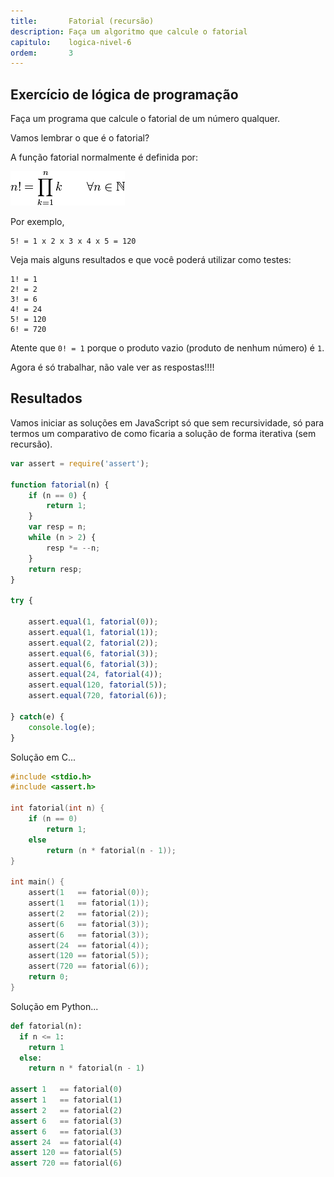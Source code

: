 ```yaml
---
title:       Fatorial (recursão)
description: Faça um algoritmo que calcule o fatorial
capitulo:    logica-nivel-6
ordem:       3
---
```



Exercício de lógica de programação
---

Faça um programa que calcule o fatorial de um número qualquer.

Vamos lembrar o que é o fatorial?

A função fatorial normalmente é definida por:

![Definição do fatorial](fatorial-01.png)

Por exemplo,

    5! = 1 x 2 x 3 x 4 x 5 = 120 

Veja mais alguns resultados e que você poderá utilizar como testes:

    1! = 1
    2! = 2
    3! = 6
    4! = 24
    5! = 120
    6! = 720

Atente que `0! = 1` porque o produto vazio (produto de nenhum número) é `1`.

Agora é só trabalhar, não vale ver as respostas!!!!




Resultados
---

Vamos iniciar as soluções em JavaScript só que sem recursividade, só para termos um comparativo de como ficaria a 
solução de forma iterativa (sem recursão).

```javascript
var assert = require('assert');

function fatorial(n) {
    if (n == 0) {
        return 1;
    }
    var resp = n;
    while (n > 2) {
        resp *= --n;
    }
    return resp;
}

try {

    assert.equal(1, fatorial(0));
    assert.equal(1, fatorial(1));
    assert.equal(2, fatorial(2));
    assert.equal(6, fatorial(3));
    assert.equal(6, fatorial(3));
    assert.equal(24, fatorial(4));
    assert.equal(120, fatorial(5));
    assert.equal(720, fatorial(6));

} catch(e) {
    console.log(e);
}
```

Solução em C...

```c
#include <stdio.h>
#include <assert.h>

int fatorial(int n) {
    if (n == 0)
        return 1;
    else
        return (n * fatorial(n - 1));
}

int main() {
    assert(1   == fatorial(0));
    assert(1   == fatorial(1));
    assert(2   == fatorial(2));
    assert(6   == fatorial(3));
    assert(6   == fatorial(3));
    assert(24  == fatorial(4));
    assert(120 == fatorial(5));
    assert(720 == fatorial(6));
    return 0;
}
```

Solução em Python...

```python
def fatorial(n):
  if n <= 1:
    return 1
  else:
    return n * fatorial(n - 1)

assert 1   == fatorial(0)
assert 1   == fatorial(1)
assert 2   == fatorial(2)
assert 6   == fatorial(3)
assert 6   == fatorial(3)
assert 24  == fatorial(4)
assert 120 == fatorial(5)
assert 720 == fatorial(6)
```
